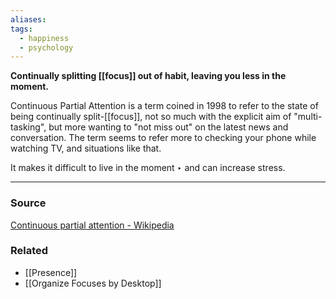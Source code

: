 ```yaml
---
aliases: 
tags:
  - happiness
  - psychology
---
```

**Continually splitting [[focus]] out of habit, leaving you less in the moment.**

Continuous Partial Attention is a term coined in 1998 to refer to the state of being continually split-[[focus]], not so much with the explicit aim of "multi-tasking", but more wanting to "not miss out" on the latest news and conversation. The term seems to refer more to checking your phone while watching TV, and situations like that.

It makes it difficult to live in the moment ‣ and can increase stress.

---

### Source

[Continuous partial attention - Wikipedia](https://en.wikipedia.org/wiki/Continuous_partial_attention)

### Related
- [[Presence]] 
- [[Organize Focuses by Desktop]]